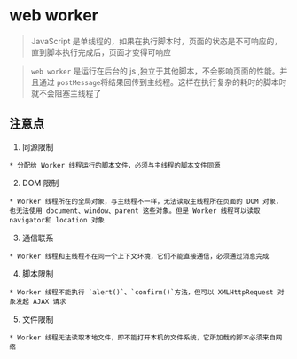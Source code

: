 # web worker

> JavaScript 是单线程的，如果在执行脚本时，页面的状态是不可响应的，直到脚本执行完成后，页面才变得可响应

> `web worker` 是运行在后台的 js ,独立于其他脚本，不会影响页面的性能。并且通过 `postMessage`将结果回传到主线程。这样在执行复杂的耗时的脚本时就不会阻塞主线程了

## 注意点

  1. 同源限制

    * 分配给 Worker 线程运行的脚本文件，必须与主线程的脚本文件同源
  
  2. DOM 限制

    * Worker 线程所在的全局对象，与主线程不一样，无法读取主线程所在页面的 DOM 对象，也无法使用 document、window、parent 这些对象。但是 Worker 线程可以读取 navigator和 location 对象

  3. 通信联系

    * Worker 线程和主线程不在同一个上下文环境，它们不能直接通信，必须通过消息完成

  4. 脚本限制

    * Worker 线程不能执行 `alert()`、`confirm()`方法，但可以 XMLHttpRequest 对象发起 AJAX 请求

  5. 文件限制

    * Worker 线程无法读取本地文件，即不能打开本机的文件系统，它所加载的脚本必须来自网络
